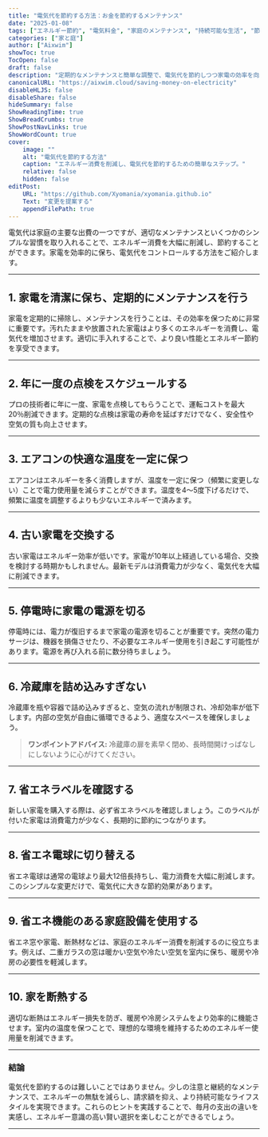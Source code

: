 ```yaml
---
title: "電気代を節約する方法：お金を節約するメンテナンス"
date: "2025-01-08"
tags: ["エネルギー節約", "電気料金", "家庭のメンテナンス", "持続可能な生活", "節約のコツ"]
categories: ["家と庭"]
author: ["Aixwim"]
showToc: true
TocOpen: false
draft: false
description: "定期的なメンテナンスと簡単な調整で、電気代を節約しつつ家電の効率を向上させる方法を学びましょう。"
canonicalURL: "https://aixwim.cloud/saving-money-on-electricity"
disableHLJS: false
disableShare: false
hideSummary: false
ShowReadingTime: true
ShowBreadCrumbs: true
ShowPostNavLinks: true
ShowWordCount: true
cover:
    image: ""
    alt: "電気代を節約する方法"
    caption: "エネルギー消費を削減し、電気代を節約するための簡単なステップ。"
    relative: false
    hidden: false
editPost:
    URL: "https://github.com/Xyomania/xyomania.github.io"
    Text: "変更を提案する"
    appendFilePath: true
---
```


電気代は家庭の主要な出費の一つですが、適切なメンテナンスといくつかのシンプルな習慣を取り入れることで、エネルギー消費を大幅に削減し、節約することができます。家電を効率的に保ち、電気代をコントロールする方法をご紹介します。

---

## 1. **家電を清潔に保ち、定期的にメンテナンスを行う**

家電を定期的に掃除し、メンテナンスを行うことは、その効率を保つために非常に重要です。汚れたままや放置された家電はより多くのエネルギーを消費し、電気代を増加させます。適切に手入れすることで、より良い性能とエネルギー節約を享受できます。

---

## 2. **年に一度の点検をスケジュールする**

プロの技術者に年に一度、家電を点検してもらうことで、運転コストを最大20％削減できます。定期的な点検は家電の寿命を延ばすだけでなく、安全性や空気の質も向上させます。

---

## 3. **エアコンの快適な温度を一定に保つ**

エアコンはエネルギーを多く消費しますが、温度を一定に保つ（頻繁に変更しない）ことで電力使用量を減らすことができます。温度を4～5度下げるだけで、頻繁に温度を調整するよりも少ないエネルギーで済みます。

---

## 4. **古い家電を交換する**

古い家電はエネルギー効率が低いです。家電が10年以上経過している場合、交換を検討する時期かもしれません。最新モデルは消費電力が少なく、電気代を大幅に削減できます。

---

## 5. **停電時に家電の電源を切る**

停電時には、電力が復旧するまで家電の電源を切ることが重要です。突然の電力サージは、機器を損傷させたり、不必要なエネルギー使用を引き起こす可能性があります。電源を再び入れる前に数分待ちましょう。

---

## 6. **冷蔵庫を詰め込みすぎない**

冷蔵庫を瓶や容器で詰め込みすぎると、空気の流れが制限され、冷却効率が低下します。内部の空気が自由に循環できるよう、適度なスペースを確保しましょう。

> **ワンポイントアドバイス:** 冷蔵庫の扉を素早く閉め、長時間開けっぱなしにしないように心がけてください。

---

## 7. **省エネラベルを確認する**

新しい家電を購入する際は、必ず省エネラベルを確認しましょう。このラベルが付いた家電は消費電力が少なく、長期的に節約につながります。

---

## 8. **省エネ電球に切り替える**

省エネ電球は通常の電球より最大12倍長持ちし、電力消費を大幅に削減します。このシンプルな変更だけで、電気代に大きな節約効果があります。

---

## 9. **省エネ機能のある家庭設備を使用する**

省エネ窓や家電、断熱材などは、家庭のエネルギー消費を削減するのに役立ちます。例えば、二重ガラスの窓は暖かい空気や冷たい空気を室内に保ち、暖房や冷房の必要性を軽減します。

---

## 10. **家を断熱する**

適切な断熱はエネルギー損失を防ぎ、暖房や冷房システムをより効率的に機能させます。室内の温度を保つことで、理想的な環境を維持するためのエネルギー使用量を削減できます。

---

### 結論

電気代を節約するのは難しいことではありません。少しの注意と継続的なメンテナンスで、エネルギーの無駄を減らし、請求額を抑え、より持続可能なライフスタイルを実現できます。これらのヒントを実践することで、毎月の支出の違いを実感し、エネルギー意識の高い賢い選択を楽しむことができるでしょう。

---
